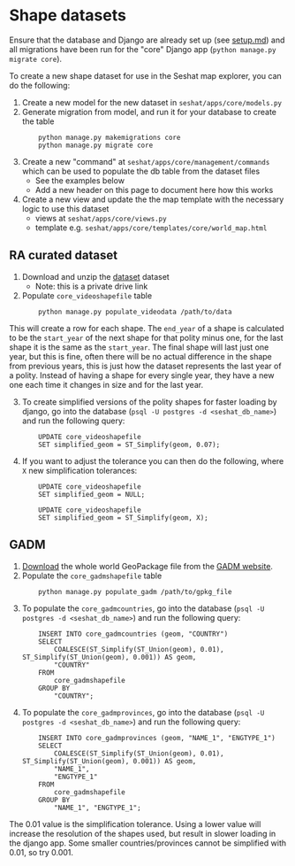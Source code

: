 # Shape datasets

Ensure that the database and Django are already set up (see [setup.md](setup.md)) and all migrations have been run for the "core" Django app (`python manage.py migrate core`).

To create a new shape dataset for use in the Seshat map explorer, you can do the following:

1. Create a new model for the new dataset in `seshat/apps/core/models.py`
2. Generate migration from model, and run it for your database to create the table
    ```
        python manage.py makemigrations core
        python manage.py migrate core
    ```
3. Create a new "command" at `seshat/apps/core/management/commands` which can be used to populate the db table from the dataset files
    - See the examples below
    - Add a new header on this page to document here how this works
4. Create a new view and update the the map template with the necessary logic to use this dataset
    - views at `seshat/apps/core/views.py`
    - template e.g. `seshat/apps/core/templates/core/world_map.html`

## RA curated dataset

1. Download and unzip the [dataset](https://drive.google.com/file/d/1qrBnwSdIM2LLBsgVWtn0k1C_cO8l2FQR/view?usp=drive_link) dataset
    - Note: this is a private drive link
2. Populate `core_videoshapefile` table
    ```
        python manage.py populate_videodata /path/to/data
    ```

This will create a row for each shape. The `end_year` of a shape is calculated to be the `start_year` of the next shape for that polity minus one, for the last shape it is the same as the `start_year`. The final shape will last just one year, but this is fine, often there will be no actual difference in the shape from previous years, this is just how the dataset represents the last year of a polity. Instead of having a shape for every single year, they have a new one each time it changes in size and for the last year.

3. To create simplified versions of the polity shapes for faster loading by django, go into the database (`psql -U postgres -d <seshat_db_name>`) and run the following query:
    ```{SQL}
        UPDATE core_videoshapefile 
        SET simplified_geom = ST_Simplify(geom, 0.07);
    ```
4. If you want to adjust the tolerance you can then do the following, where `X` new simplification tolerances:
    ```{SQL}
        UPDATE core_videoshapefile
        SET simplified_geom = NULL;

        UPDATE core_videoshapefile 
        SET simplified_geom = ST_Simplify(geom, X);
    ```


## GADM

1. [Download](https://geodata.ucdavis.edu/gadm/gadm4.1/gadm_410-gpkg.zip) the whole world GeoPackage file from the [GADM website](https://gadm.org/download_world.html).
2. Populate the `core_gadmshapefile` table
    ```
        python manage.py populate_gadm /path/to/gpkg_file
    ```
3. To populate the `core_gadmcountries`, go into the database (`psql -U postgres -d <seshat_db_name>`) and run the following query:
    ```{SQL}
        INSERT INTO core_gadmcountries (geom, "COUNTRY")
        SELECT 
            COALESCE(ST_Simplify(ST_Union(geom), 0.01), ST_Simplify(ST_Union(geom), 0.001)) AS geom,
            "COUNTRY"
        FROM 
            core_gadmshapefile
        GROUP BY 
            "COUNTRY";
    ```
4. To populate the `core_gadmprovinces`, go into the database (`psql -U postgres -d <seshat_db_name>`) and run the following query:
    ```{SQL}
        INSERT INTO core_gadmprovinces (geom, "NAME_1", "ENGTYPE_1")
        SELECT 
            COALESCE(ST_Simplify(ST_Union(geom), 0.01), ST_Simplify(ST_Union(geom), 0.001)) AS geom,
            "NAME_1",
            "ENGTYPE_1"
        FROM 
            core_gadmshapefile
        GROUP BY 
            "NAME_1", "ENGTYPE_1";
    ```

The 0.01 value is the simplification tolerance. Using a lower value will increase the resolution of the shapes used, but result in slower loading in the django app. Some smaller countries/provinces cannot be simplified with 0.01, so try 0.001.